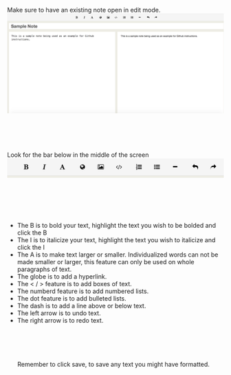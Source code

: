 Make sure to have an existing note open in edit mode.
![insert picture](assets/23.png)
<br><br>
<br><br>
<br><br>
Look for the bar below in the middle of the screen
![insert picture](assets/24.png)
<br><br>
<br><br>
<br><br>
+ The B is to bold your text, highlight the text you wish to be bolded and click the B
+ The I is to italicize your text, highlight the text you wish to italicize and click the I
+ The A is to make text larger or smaller. Individualized words can not be made smaller or larger, this feature can only be used on whole paragraphs of text.
+ The globe is to add a hyperlink.
+ The < / > feature is to add boxes of text.
+ The numberd feature is to add numbered lists.
+ The dot feature is to add bulleted lists.
+ The dash is to add a line above or below text.
+ The left arrow is to undo text.
+ The right arrow is to redo text.
<br><br>
<br><br>
<br><br>
Remember to click save, to save any text you might have formatted. 

